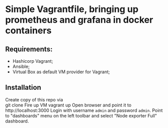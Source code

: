 # Simple Vagrantfile, bringing up prometheus and grafana in docker containers
## Requirements:
- Hashicorp Vagrant;
- Ansible;
- Virtual Box as default VM provider for Vagrant;
## Installation
Create copy of this repo via    
    git clone
Fire up VM
    vagrant up
Open browser and point it to 
    http://localhost:3000
Login with username <code>admin</code> and password <code>admin</code>.
Point to "dashboards" menu on the left toolbar and select "Node exporter Full" dashboard. 
